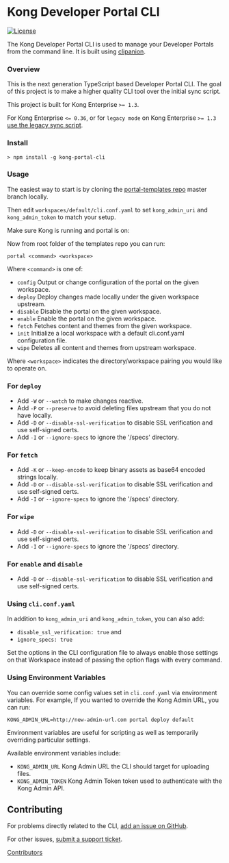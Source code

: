 # Kong Developer Portal CLI
[![License](https://img.shields.io/github/license/kong/kong-portal-cli.svg)][cli-license]

The Kong Developer Portal CLI is used to manage your Developer Portals from the
command line. It is built using [clipanion][clipanion].

### Overview

This is the next generation TypeScript based Developer Portal CLI. The goal of
this project is to make a higher quality CLI tool over the initial sync script.

This project is built for Kong Enterprise `>= 1.3`.

For Kong Enterprise `<= 0.36`, or for `legacy mode` on Kong Enterprise `>= 1.3` [use the legacy sync script][sync-script].


### Install

```
> npm install -g kong-portal-cli
```



### Usage

The easiest way to start is by cloning the [portal-templates repo][templates] master branch locally.

Then edit `workspaces/default/cli.conf.yaml` to set `kong_admin_uri` and `kong_admin_token` to match your setup.

Make sure Kong is running and portal is on:

Now from root folder of the templates repo you can run:

```portal <command> <workspace>```

Where `<command>` is one of:
 - `config`    Output or change configuration of the portal on the given workspace.
 - `deploy`    Deploy changes made locally under the given workspace upstream.
 - `disable`   Disable the portal on the given workspace.
 - `enable`    Enable the portal on the given workspace.
 - `fetch`     Fetches content and themes from the given workspace.
 - `init`      Initialize a local workspace with a default cli.conf.yaml configuration file.
 - `wipe`      Deletes all content and themes from upstream workspace.

 Where `<workspace>` indicates the directory/workspace pairing you would like to operate on.

### For `deploy`
- Add `-W` or `--watch` to make changes reactive.
- Add `-P` or `--preserve` to avoid deleting files upstream that you do not have locally.
- Add `-D` or `--disable-ssl-verification` to disable SSL verification and use self-signed certs.
- Add `-I` or `--ignore-specs` to ignore the '/specs' directory.

### For `fetch`
- Add `-K` or `--keep-encode` to keep binary assets as base64 encoded strings locally.
- Add `-D` or `--disable-ssl-verification` to disable SSL verification and use self-signed certs.
- Add `-I` or `--ignore-specs` to ignore the '/specs' directory.

### For `wipe`
- Add `-D` or `--disable-ssl-verification` to disable SSL verification and use self-signed certs.
- Add `-I` or `--ignore-specs` to ignore the '/specs' directory.

### For `enable` and `disable`
- Add `-D` or `--disable-ssl-verification` to disable SSL verification and use self-signed certs.


### Using `cli.conf.yaml`
In addition to `kong_admin_uri` and `kong_admin_token`, you can also add:
- `disable_ssl_verification: true` and
- `ignore_specs: true`

Set the options in the CLI configuration file to always enable those settings on that Workspace instead of passing the option flags with every command.

### Using Environment Variables
You can override some config values set in `cli.conf.yaml` via environment variables.  For example, If you wanted to override the Kong Admin URL, you can run:

```
KONG_ADMIN_URL=http://new-admin-url.com portal deploy default
```

Environment variables are useful for scripting as well as temporarily overriding particular settings.

Available environment variables include:
  - `KONG_ADMIN_URL` Kong Admin URL the CLI should target for uploading files.
  - `KONG_ADMIN_TOKEN` Kong Admin Token token used to authenticate with the Kong Admin API.

## Contributing

For problems directly related to the CLI, [add an issue on GitHub][cli-support].

For other issues, [submit a support ticket][kong-support].

[Contributors][cli-contributors]

[clipanion]: https://github.com/arcanis/clipanion
[sync-script]: https://github.com/Kong/kong-portal-templates/blob/81382f2c7887cf57bb040a6af5ca716b83cc74f3/bin/sync.js
[cli-support]: https://github.com/Kong/kong-portal-cli/issues/new
[cli-license]: https://github.com/Kong/kong-portal-cli/blob/master/LICENSE
[cli-contributors]: (https://github.com/Kong/kong-portal-cli/contributors)
[kong-support]: https://support.konghq.com/support/s/
[templates]: https://github.com/Kong/kong-portal-templates
